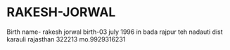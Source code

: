 # RAKESH-JORWAL
Birth name- rakesh jorwal birth-03 july 1996 in bada rajpur teh nadauti dist karauli rajasthan 322213 mo.9929316231 
